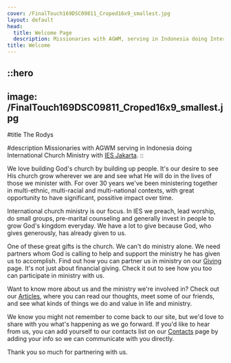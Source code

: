 ```yaml
---
cover: /FinalTouch169DSC09811_Croped16x9_smallest.jpg
layout: default
head:
  title: Welcome Page
  description: Missionaries with AGWM, serving in Indonesia doing International Church Ministry in [IES Jakarta](http://iesjakarta.org/).
title: Welcome
---
```


::hero
---
image: /FinalTouch169DSC09811_Croped16x9_smallest.jpg
---
#title
The Rodys

#description
Missionaries with AGWM serving in Indonesia doing International Church Ministry with [IES Jakarta](http://iesjakarta.org/).
::

We love building God's church by building up people. It's our desire to see His church grow wherever we are and see what He will do in the lives of those we minister with. For over 30 years we've been ministering together in multi-ethnic, multi-racial and multi-national contexts, with great opportunity to have significant, possitive impact over time.

International church ministry is our focus. In IES we preach, lead worship, do small groups, pre-marital counseling and generally invest in people to grow God's kingdom everyday. We have a lot to give because God, who gives generously, has already given to us.

One of these great gifts is the church. We can't do ministry alone. We need partners whom God is calling to help and support the ministry he has given us to accomplish. Find out how you can partner us in ministry on our [Giving](https://therodys.com/giving) page. It's not just about financial giving. Check it out to see how you too can participate in ministry with us.

Want to know more about us and the ministry we're involved in? Check out our [Articles](https://therodys.com/articles), where you can read our thoughts, meet some of our friends, and see what kinds of things we do and value in life and ministry.

We know you might not remember to come back to our site, but we'd love to share with you what's happening as we go forward. If you'd like to hear from us, you can add yourself to our contacts list on our [Contacts](https://therodys.com/contacts) page by adding your info so we can communicate with you directly. 

Thank you so much for partnering with us.
